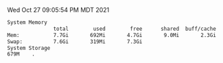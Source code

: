 Wed Oct 27 09:05:54 PM MDT 2021
```bash
System Memory
               total        used        free      shared  buff/cache   available
Mem:           7.7Gi       692Mi       4.7Gi       9.0Mi       2.3Gi       6.6Gi
Swap:          7.6Gi       319Mi       7.3Gi
System Storage
679M	.
```
